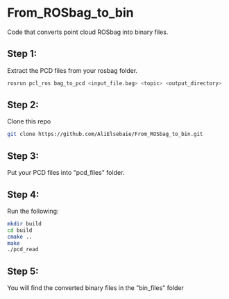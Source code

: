 # From_ROSbag_to_bin
Code that converts point cloud ROSbag into binary files.

## Step 1:
Extract the PCD files from your rosbag folder.
```bash
rosrun pcl_ros bag_to_pcd <input_file.bag> <topic> <output_directory>
```
## Step 2:
Clone this repo
```bash
git clone https://github.com/AliElsebaie/From_ROSbag_to_bin.git
```
## Step 3:
Put your PCD files into "pcd_files" folder.

## Step 4:
Run the following:
```bash
mkdir build
cd build
cmake ..
make
./pcd_read
```
## Step 5:
You will find the converted binary files in the "bin_files" folder

